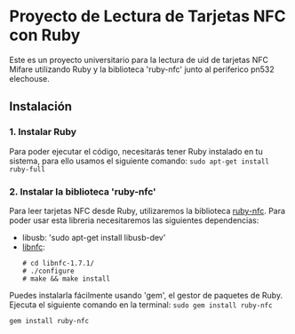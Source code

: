 # Proyecto de Lectura de Tarjetas NFC con Ruby

Este es un proyecto universitario para la lectura de uid de tarjetas NFC Mifare utilizando Ruby y la biblioteca 'ruby-nfc' junto al periferico pn532 elechouse.

## Instalación

### 1. Instalar Ruby

Para poder ejecutar el código, necesitarás tener Ruby instalado en tu sistema, para ello usamos el siguiente comando:
`sudo apt-get install ruby-full`

### 2. Instalar la biblioteca 'ruby-nfc'

Para leer tarjetas NFC desde Ruby, utilizaremos la biblioteca [ruby-nfc](). 
Para poder usar esta libreria necesitaremos las siguientes dependencias:
- libusb: 'sudo apt-get install libusb-dev'
- [libnfc]():
  ```# tar xjvf libnfc-1.7.1.tar.bz2
  # cd libnfc-1.7.1/
  # ./configure
  # make && make install
  ```

Puedes instalarla fácilmente usando 'gem', el gestor de paquetes de Ruby. Ejecuta el siguiente comando en la terminal:
`sudo gem install ruby-nfc`


```bash
gem install ruby-nfc

